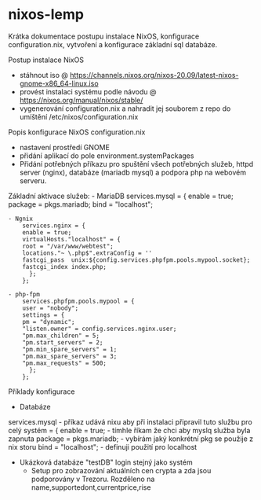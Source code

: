# nixos-lemp


Krátka dokumentace postupu instalace NixOS, konfigurace configuration.nix, vytvoření a konfigurace základní sql databáze.

Postup instalace NixOS
  - stáhnout iso @ https://channels.nixos.org/nixos-20.09/latest-nixos-gnome-x86_64-linux.iso
  - provést instalaci systému podle návodu @ https://nixos.org/manual/nixos/stable/
  - vygenerování configuration.nix a nahradit jej souborem z repo do umíštění /etc/nixos/configuration.nix
  
Popis konfigurace NixOS configuration.nix
  - nastavení prostředí GNOME
  - přidání aplikací do pole environment.systemPackages
  - Přidání potřebných příkazu pro spuštění všech potřebných služeb, httpd server (nginx), databáze (mariadb mysql) a podpora php na webovém serveru.
  
  Základní aktivace služeb: 
    - MariaDB 
        services.mysql = {
        enable = true;
        package = pkgs.mariadb;
        bind = "localhost";
        
    - Ngnix
        services.nginx = {
        enable = true;
        virtualHosts."localhost" = {
        root = "/var/www/webtest";
        locations."~ \.php$".extraConfig = ''
        fastcgi_pass  unix:${config.services.phpfpm.pools.mypool.socket};
        fastcgi_index index.php;
          };
        };
        
    - php-fpm
        services.phpfpm.pools.mypool = {  
        user = "nobody"; 
        settings = {
        pm = "dynamic";            
        "listen.owner" = config.services.nginx.user; 
        "pm.max_children" = 5;                                                                                                             
        "pm.start_servers" = 2; 
        "pm.min_spare_servers" = 1;
        "pm.max_spare_servers" = 3; 
        "pm.max_requests" = 500; 
          }; 
        };  
        
        
 Příklady konfigurace
  - Databáze
  
  services.mysql - příkaz udává nixu aby při instalaci připravil tuto službu pro celý systém 
  = {
        enable = true; - tímhle říkam že chci aby myslq služba byla zapnuta
        package = pkgs.mariadb; - vybírám jaký konkrétní pkg se použije z nix storu
        bind = "localhost"; - definuji použití pro localhost
        
  - Ukázková databáze "testDB" login stejný jako systém
    - Setup pro zobrazování aktuálních cen crypta a zda jsou podporovány v Trezoru. Rozděleno na name,supportedont,currentprice,rise
    
